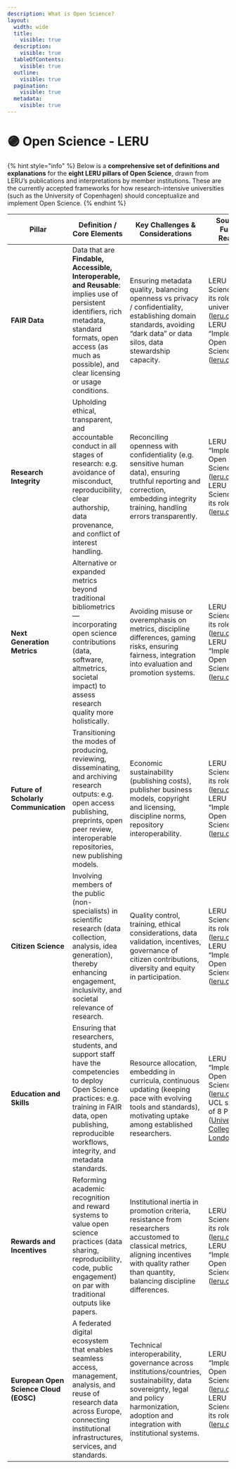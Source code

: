 ```yaml
---
description: What is Open Science?
layout:
  width: wide
  title:
    visible: true
  description:
    visible: true
  tableOfContents:
    visible: true
  outline:
    visible: true
  pagination:
    visible: true
  metadata:
    visible: true
---
```


# 🟣 Open Science - LERU

{% hint style="info" %}
Below is a **comprehensive set of definitions and explanations** for the **eight LERU pillars of Open Science**, drawn from LERU’s publications and interpretations by member institutions. These are the currently accepted frameworks for how research-intensive universities (such as the University of Copenhagen) should conceptualize and implement Open Science.
{% endhint %}

<table><thead><tr><th width="224">Pillar</th><th>Definition / Core Elements</th><th>Key Challenges &#x26; Considerations</th><th>Sources / Further Reading</th></tr></thead><tbody><tr><td><strong>FAIR Data</strong></td><td>Data that are <strong>Findable, Accessible, Interoperable, and Reusable</strong>: implies use of persistent identifiers, rich metadata, standard formats, open access (as much as possible), and clear licensing or usage conditions.</td><td>Ensuring metadata quality, balancing openness vs privacy / confidentiality, establishing domain standards, avoiding “dark data” or data silos, data stewardship capacity.</td><td>LERU “Open Science and its role in universities” (<a href="https://www.leru.org/publications/open-science-and-its-role-in-universities-a-roadmap-for-cultural-change?utm_source=chatgpt.com">leru.org</a>); LERU “Implementing Open Science” (<a href="https://www.leru.org/files/Implementing-open-science.pdf?utm_source=chatgpt.com">leru.org</a>)</td></tr><tr><td><strong>Research Integrity</strong></td><td>Upholding ethical, transparent, and accountable conduct in all stages of research: e.g. avoidance of misconduct, reproducibility, clear authorship, data provenance, and conflict of interest handling.</td><td>Reconciling openness with confidentiality (e.g. sensitive human data), ensuring truthful reporting and correction, embedding integrity training, handling errors transparently.</td><td>LERU “Implementing Open Science” (<a href="https://www.leru.org/files/Implementing-open-science.pdf?utm_source=chatgpt.com">leru.org</a>); LERU “Open Science and its role” (<a href="https://www.leru.org/publications/open-science-and-its-role-in-universities-a-roadmap-for-cultural-change?utm_source=chatgpt.com">leru.org</a>)</td></tr><tr><td><strong>Next Generation Metrics</strong></td><td>Alternative or expanded metrics beyond traditional bibliometrics — incorporating open science contributions (data, software, altmetrics, societal impact) to assess research quality more holistically.</td><td>Avoiding misuse or overemphasis on metrics, discipline differences, gaming risks, ensuring fairness, integration into evaluation and promotion systems.</td><td>LERU “Open Science and its role” (<a href="https://www.leru.org/publications/open-science-and-its-role-in-universities-a-roadmap-for-cultural-change?utm_source=chatgpt.com">leru.org</a>); LERU “Implementing Open Science” (<a href="https://www.leru.org/files/Implementing-open-science.pdf?utm_source=chatgpt.com">leru.org</a>)</td></tr><tr><td><strong>Future of Scholarly Communication</strong></td><td>Transitioning the modes of producing, reviewing, disseminating, and archiving research outputs: e.g. open access publishing, preprints, open peer review, interoperable repositories, new publishing models.</td><td>Economic sustainability (publishing costs), publisher business models, copyright and licensing, discipline norms, repository interoperability.</td><td>LERU “Open Science and its role” (<a href="https://www.leru.org/publications/open-science-and-its-role-in-universities-a-roadmap-for-cultural-change?utm_source=chatgpt.com">leru.org</a>); LERU “Implementing Open Science” (<a href="https://www.leru.org/files/Implementing-open-science.pdf?utm_source=chatgpt.com">leru.org</a>)</td></tr><tr><td><strong>Citizen Science</strong></td><td>Involving members of the public (non-specialists) in scientific research (data collection, analysis, idea generation), thereby enhancing engagement, inclusivity, and societal relevance of research.</td><td>Quality control, training, ethical considerations, data validation, incentives, governance of citizen contributions, diversity and equity in participation.</td><td>LERU “Open Science and its role” (<a href="https://www.leru.org/publications/open-science-and-its-role-in-universities-a-roadmap-for-cultural-change?utm_source=chatgpt.com">leru.org</a>); LERU “Implementing Open Science” (<a href="https://www.leru.org/files/Implementing-open-science.pdf?utm_source=chatgpt.com">leru.org</a>)</td></tr><tr><td><strong>Education and Skills</strong></td><td>Ensuring that researchers, students, and support staff have the competencies to deploy Open Science practices: e.g. training in FAIR data, open publishing, reproducible workflows, integrity, and metadata standards.</td><td>Resource allocation, embedding in curricula, continuous updating (keeping pace with evolving tools and standards), motivating uptake among established researchers.</td><td>LERU “Implementing Open Science” (<a href="https://www.leru.org/files/Implementing-open-science.pdf?utm_source=chatgpt.com">leru.org</a>); UCL summary of 8 Pillars (<a href="https://www.ucl.ac.uk/library/open-science-research-support/open-science/8-pillars-open-science?utm_source=chatgpt.com">University College London</a>)</td></tr><tr><td><strong>Rewards and Incentives</strong></td><td>Reforming academic recognition and reward systems to value open science practices (data sharing, reproducibility, code, public engagement) on par with traditional outputs like papers.</td><td>Institutional inertia in promotion criteria, resistance from researchers accustomed to classical metrics, aligning incentives with quality rather than quantity, balancing discipline differences.</td><td>LERU “Open Science and its role” (<a href="https://www.leru.org/publications/open-science-and-its-role-in-universities-a-roadmap-for-cultural-change?utm_source=chatgpt.com">leru.org</a>); LERU “Implementing Open Science” (<a href="https://www.leru.org/files/Implementing-open-science.pdf?utm_source=chatgpt.com">leru.org</a>)</td></tr><tr><td><strong>European Open Science Cloud (EOSC)</strong></td><td>A federated digital ecosystem that enables seamless access, management, analysis, and reuse of research data across Europe, connecting institutional infrastructures, services, and standards.</td><td>Technical interoperability, governance across institutions/countries, sustainability, data sovereignty, legal and policy harmonization, adoption and integration with institutional systems.</td><td>LERU “Implementing Open Science” (<a href="https://www.leru.org/files/Implementing-open-science.pdf?utm_source=chatgpt.com">leru.org</a>); LERU “Open Science and its role” (<a href="https://www.leru.org/publications/open-science-and-its-role-in-universities-a-roadmap-for-cultural-change?utm_source=chatgpt.com">leru.org</a>)</td></tr></tbody></table>
